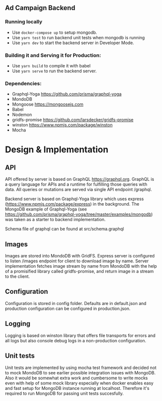 ## Ad Campaign Backend

### Running locally

- Use `docker-compose up` to setup mongodb.
- Use `yarn test` to run backend unit tests when mongodb is running
- Use `yarn dev` to start the backend server in Developer Mode.

### Building it and Serving it for Production:

- Use `yarn build` to compile it with babel
- Use `yarn serve` to run the backend server.

### Dependencies:

- Graphql-Yoga https://github.com/prisma/graphql-yoga
- MondoDB
- Mongoose https://mongoosejs.com
- Babel
- Nodemon
- gridfs-promise https://github.com/larsdecker/gridfs-promise
- winston https://www.npmjs.com/package/winston
- Mocha 

# Design & Implementation

## API

API offered by server is based on GraphQL https://graphql.org. GraphQL is a query language for APIs and a runtime for fulfilling those queries with data. All queries or mutations are served via single API endpoint /graphql.

Backend server is based on Graphql-Yoga library which uses express (https://www.npmjs.com/package/express) in the background. The MongoDB example of Graphql-Yoga (see https://github.com/prisma/graphql-yoga/tree/master/examples/mongodb) was taken as a starter to backend implementation.

Schema file of graphql can be found at src/schema.graphql

## Images

Images are stored into MondoDB with GridFS. Express server is configured to listen /images endpoint for client to download image by name. Server implementation fetches image stream by name from MondoDB with the help of a promisified library called gridfs-promise, and return image in a stream to the client.

## Configuration

Configuration is stored in config folder. Defaults are in default.json and production configuration can be configured in production.json.

## Logging

Logging is based on winston library that offers file transports for errors and all logs but also console debug logs in a non-production configuration.

## Unit tests

Unit tests are implemented by using mocha test framework and decided not to mock MondoDB to see earlier possible integration issues with MongoDB. Also it would be somewhat extra work and cumbersome to write mocks even with help of some mock library especially when docker enables easy and fast setup for MongoDB instance running at localhost. Therefore it's required to run MongoDB for passing unit tests succesfully.
